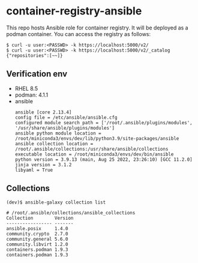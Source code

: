 # container-registry-ansible
This repo hosts Ansible role for container registry. It will be deployed as a podman container.
You can access the registry as follows:
```
$ curl -u user:<PASSWD> -k https://localhost:5000/v2/
$ curl -u user:<PASSWD> -k https://localhost:5000/v2/_catalog
{"repositories":[~~]}
```

## Verification env
- RHEL 8.5
- podman: 4.1.1
- ansible
    ```
    ansible [core 2.13.4]
    config file = /etc/ansible/ansible.cfg
    configured module search path = ['/root/.ansible/plugins/modules', '/usr/share/ansible/plugins/modules']
    ansible python module location = /root/miniconda3/envs/dev/lib/python3.9/site-packages/ansible
    ansible collection location = /root/.ansible/collections:/usr/share/ansible/collections
    executable location = /root/miniconda3/envs/dev/bin/ansible
    python version = 3.9.13 (main, Aug 25 2022, 23:26:10) [GCC 11.2.0]
    jinja version = 3.1.2
    libyaml = True
    ```

## Collections 
```
(dev)$ ansible-galaxy collection list

# /root/.ansible/collections/ansible_collections
Collection        Version
----------------- -------
ansible.posix     1.4.0  
community.crypto  2.7.0  
community.general 5.6.0  
community.libvirt 1.2.0  
containers.podman 1.9.3  
containers.podman 1.9.3  
```